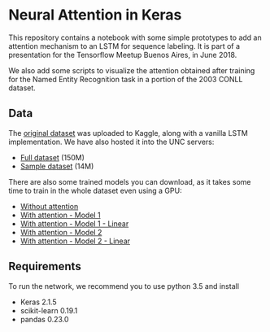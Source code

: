 # Neural Attention in Keras

This repository contains a notebook with some simple prototypes to add
an attention mechanism to an LSTM for sequence labeling. It is part of a
presentation for the Tensorflow Meetup Buenos Aires, in June 2018.

We also add some scripts to visualize the attention obtained after training for
the Named Entity Recognition task in a portion of the 2003 CONLL dataset.

## Data

The [original dataset](https://www.kaggle.com/gagandeep16/ner-using-bidirectional-lstm) was uploaded to Kaggle, along with a vanilla LSTM implementation. We have also hosted it into the UNC servers:

* [Full dataset](https://cs.famaf.unc.edu.ar/~mteruel/datasets/tensorflowMeetup/ner.csv) (150M)
* [Sample dataset](https://cs.famaf.unc.edu.ar/~mteruel/datasets/tensorflowMeetup/ner.sample.csv) (14M)

There are also some trained models you can download, as it takes some time to train in the whole dataset even using a GPU:

* [Without attention](https://cs.famaf.unc.edu.ar/~mteruel/datasets/tensorflowMeetup/model_10ep.keras)
* [With attention - Model 1](https://cs.famaf.unc.edu.ar/~mteruel/datasets/tensorflowMeetup/model_10ep_att_softmax.keras)
* [With attention - Model 1 - Linear](https://cs.famaf.unc.edu.ar/~mteruel/datasets/tensorflowMeetup/model_10ep_att_linear.keras)
* [With attention - Model 2](https://cs.famaf.unc.edu.ar/~mteruel/datasets/tensorflowMeetup/model_10ep_att2_softmax.keras)
* [With attention - Model 2 - Linear](https://cs.famaf.unc.edu.ar/~mteruel/datasets/tensorflowMeetup/model_10ep_att2_linear.keras)


## Requirements

To run the network, we recommend you to use python 3.5 and install

* Keras 2.1.5
* scikit-learn 0.19.1
* pandas 0.23.0


